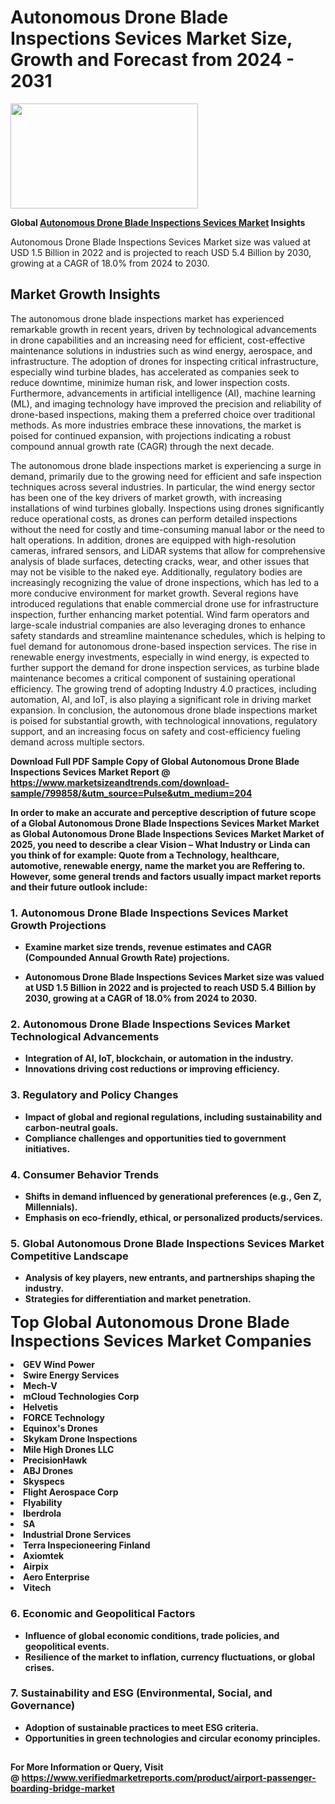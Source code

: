 <H1>Autonomous Drone Blade Inspections Sevices Market Size, Growth and Forecast from 2024 - 2031</H1><img class="aligncenter size-medium wp-image-584254" src="https://thirdeyenews.in/wp-content/uploads/2024/09/Global-Market-Research-300x168.jpeg" alt="" width="300" height="168" /><p><strong>Global&nbsp;<a href="https://www.marketsizeandtrends.com/download-sample/799858/&amp;utm_source=Pulse&amp;utm_medium=204">Autonomous Drone Blade Inspections Sevices Market</a> Insights</strong></p><p>Autonomous Drone Blade Inspections Sevices Market size was valued at USD 1.5 Billion in 2022 and is projected to reach USD 5.4 Billion by 2030, growing at a CAGR of 18.0% from 2024 to 2030.</p><p><h2>Market Growth Insights</h2> <p>The autonomous drone blade inspections market has experienced remarkable growth in recent years, driven by technological advancements in drone capabilities and an increasing need for efficient, cost-effective maintenance solutions in industries such as wind energy, aerospace, and infrastructure. The adoption of drones for inspecting critical infrastructure, especially wind turbine blades, has accelerated as companies seek to reduce downtime, minimize human risk, and lower inspection costs. Furthermore, advancements in artificial intelligence (AI), machine learning (ML), and imaging technology have improved the precision and reliability of drone-based inspections, making them a preferred choice over traditional methods. As more industries embrace these innovations, the market is poised for continued expansion, with projections indicating a robust compound annual growth rate (CAGR) through the next decade.</p> <p><strong></strong></p> <p>The autonomous drone blade inspections market is experiencing a surge in demand, primarily due to the growing need for efficient and safe inspection techniques across several industries. In particular, the wind energy sector has been one of the key drivers of market growth, with increasing installations of wind turbines globally. Inspections using drones significantly reduce operational costs, as drones can perform detailed inspections without the need for costly and time-consuming manual labor or the need to halt operations. In addition, drones are equipped with high-resolution cameras, infrared sensors, and LiDAR systems that allow for comprehensive analysis of blade surfaces, detecting cracks, wear, and other issues that may not be visible to the naked eye. Additionally, regulatory bodies are increasingly recognizing the value of drone inspections, which has led to a more conducive environment for market growth. Several regions have introduced regulations that enable commercial drone use for infrastructure inspection, further enhancing market potential. Wind farm operators and large-scale industrial companies are also leveraging drones to enhance safety standards and streamline maintenance schedules, which is helping to fuel demand for autonomous drone-based inspection services. The rise in renewable energy investments, especially in wind energy, is expected to further support the demand for drone inspection services, as turbine blade maintenance becomes a critical component of sustaining operational efficiency. The growing trend of adopting Industry 4.0 practices, including automation, AI, and IoT, is also playing a significant role in driving market expansion. In conclusion, the autonomous drone blade inspections market is poised for substantial growth, with technological innovations, regulatory support, and an increasing focus on safety and cost-efficiency fueling demand across multiple sectors. <p><strong></p><p><span class=""><strong>Download Full PDF Sample Copy of Global Autonomous Drone Blade Inspections Sevices Market Report</strong> @ <a href="https://www.marketsizeandtrends.com/download-sample/799858/&amp;utm_source=Pulse&amp;utm_medium=204" target="_blank">https://www.marketsizeandtrends.com/download-sample/799858/&amp;utm_source=Pulse&amp;utm_medium=204</a></span></p><p>In order to make an accurate and perceptive description of future scope of a Global&nbsp;Autonomous Drone Blade Inspections Sevices Market Market as Global&nbsp;Autonomous Drone Blade Inspections Sevices Market Market of 2025, you need to describe a clear Vision &ndash; What Industry or Linda can you think of for example: Quote from a Technology, healthcare, automotive, renewable energy, name the market you are Reffering to. However, some general trends and factors usually impact market reports and their future outlook include:</p><h3>1.&nbsp;<strong>Autonomous Drone Blade Inspections Sevices Market Growth Projections</strong></h3><ul><li>Examine market size trends, revenue estimates and CAGR (Compounded Annual Growth Rate) projections.</li><li><p>Autonomous Drone Blade Inspections Sevices Market size was valued at USD 1.5 Billion in 2022 and is projected to reach USD 5.4 Billion by 2030, growing at a CAGR of 18.0% from 2024 to 2030.</p></li></ul><h3>2.&nbsp;<strong>Autonomous Drone Blade Inspections Sevices Market Technological Advancements</strong></h3><ul><li>Integration of AI, IoT, blockchain, or automation in the industry.</li><li>Innovations driving cost reductions or improving efficiency.</li></ul><h3>3.&nbsp;<strong>Regulatory and Policy Changes</strong></h3><ul><li>Impact of global and regional regulations, including sustainability and carbon-neutral goals.</li><li>Compliance challenges and opportunities tied to government initiatives.</li></ul><h3>4.&nbsp;<strong>Consumer Behavior Trends</strong></h3><ul><li>Shifts in demand influenced by generational preferences (e.g., Gen Z, Millennials).</li><li>Emphasis on eco-friendly, ethical, or personalized products/services.</li></ul><h3>5.&nbsp;<strong>Global Autonomous Drone Blade Inspections Sevices Market Competitive Landscape</strong></h3><ul><li>Analysis of key players, new entrants, and partnerships shaping the industry.</li><li>Strategies for differentiation and market penetration.</li></ul><p data-pm-slice="1 1 []"><span style="color: inherit; font-family: inherit; font-size: 25px;">Top Global Autonomous Drone Blade Inspections Sevices Market Companies</span></p><div class="" data-test-id=""><p><li>GEV Wind Power</li><li> Swire Energy Services</li><li> Mech-V</li><li> mCloud Technologies Corp</li><li> Helvetis</li><li> FORCE Technology</li><li> Equinox's Drones</li><li> Skykam Drone Inspections</li><li> Mile High Drones LLC</li><li> PrecisionHawk</li><li> ABJ Drones</li><li> Skyspecs</li><li> Flight Aerospace Corp</li><li> Flyability</li><li> Iberdrola</li><li> SA</li><li> Industrial Drone Services</li><li> Terra Inspecioneering Finland</li><li> Axiomtek</li><li> Airpix</li><li> Aero Enterprise</li><li> Vitech</li></p></div><h3>6.&nbsp;<strong>Economic and Geopolitical Factors</strong></h3><ul><li>Influence of global economic conditions, trade policies, and geopolitical events.</li><li>Resilience of the market to inflation, currency fluctuations, or global crises.</li></ul><h3>7.&nbsp;<strong>Sustainability and ESG (Environmental, Social, and Governance)</strong></h3><ul><li>Adoption of sustainable practices to meet ESG criteria.</li><li>Opportunities in green technologies and circular economy principles.</li></ul><h2><strong style="font-size: 14px;">For More Information or Query, Visit @&nbsp;</strong><a style="background-color: #ffffff; font-size: 14px;" href="https://www.marketsizeandtrends.com/report/autonomous-drone-blade-inspections-sevices-market/" target="_blank">https://www.verifiedmarketreports.com/product/airport-passenger-boarding-bridge-market</a></h2>
